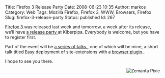 Title: Firefox 3 Release Party
Date: 2008-06-23 10:35
Author: markos
Category: Web
Tags: Mozilla Firefox, Firefox 3, WWW, Browsers, Firefox
Slug: firefox-3-release-party
Status: published
Id: 267

<div>
 <p>
  <a class="zem_slink" href="http://www.firefox.com/" rel="homepage" title="Mozilla Firefox">
   Firefox 3
  </a>
  was released last week and tomorrow, a week after its release, we’ll have
  <a href="http://www.kiberpipa.org/firefox/">
   a release party
  </a>
  at Kiberpipa. Everybody is welcome, but you have to register first.
 </p>
 <p>
  Part of the event will be
  <a href="http://www.kiberpipa.org/firefox/schedule">
   a series of talks
  </a>
  , one of which will be mine, a short talk titled Easy deployment of site-extensions with a
  <a class="zem_slink" href="http://en.wikipedia.org/wiki/Plugin" rel="wikipedia" title="Plugin">
   browser plugin
  </a>
  .
 </p>
 <p>
  I hope to see you there.
 </p>
 <div class="zemanta-pixie" style="margin-top: 10px; height: 15px;">
  <a class="zemanta-pixie-a" href="http://reblog.zemanta.com/zemified/6aa8e696-91f0-45b4-a4dd-42968486c1a5/" title="Zemified by Zemanta">
   <img alt="Zemanta Pixie" class="zemanta-pixie-img" src="http://img.zemanta.com/reblog_a.png?x-id=6aa8e696-91f0-45b4-a4dd-42968486c1a5" style="border: medium none; float: right;"/>
  </a>
 </div>
</div>

